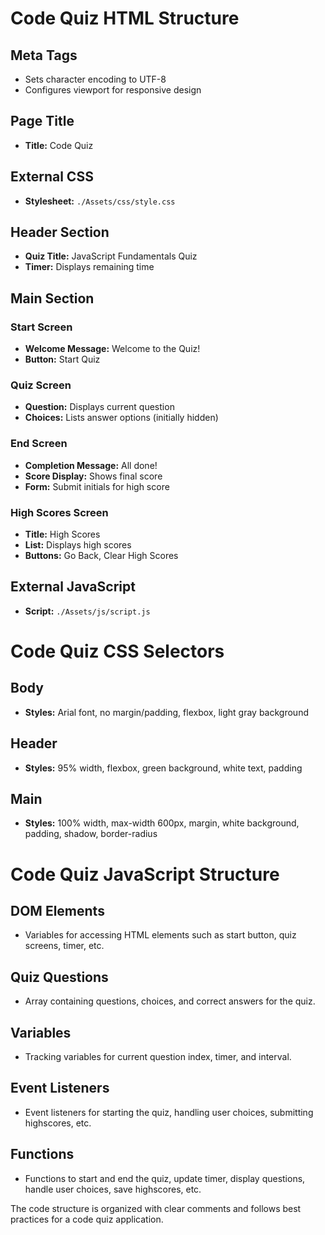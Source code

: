 # Code Quiz HTML Structure

## Meta Tags
- Sets character encoding to UTF-8
- Configures viewport for responsive design

## Page Title
- **Title:** Code Quiz

## External CSS
- **Stylesheet:** `./Assets/css/style.css`

## Header Section
- **Quiz Title:** JavaScript Fundamentals Quiz
- **Timer:** Displays remaining time

## Main Section

### Start Screen
- **Welcome Message:** Welcome to the Quiz!
- **Button:** Start Quiz

### Quiz Screen
- **Question:** Displays current question
- **Choices:** Lists answer options (initially hidden)

### End Screen
- **Completion Message:** All done!
- **Score Display:** Shows final score
- **Form:** Submit initials for high score

### High Scores Screen
- **Title:** High Scores
- **List:** Displays high scores
- **Buttons:** Go Back, Clear High Scores

## External JavaScript
- **Script:** `./Assets/js/script.js`

# Code Quiz CSS Selectors

## Body
- **Styles:** Arial font, no margin/padding, flexbox, light gray background

## Header
- **Styles:** 95% width, flexbox, green background, white text, padding

## Main
- **Styles:** 100% width, max-width 600px, margin, white background, padding, shadow, border-radius


# Code Quiz JavaScript Structure

## DOM Elements
- Variables for accessing HTML elements such as start button, quiz screens, timer, etc.

## Quiz Questions
- Array containing questions, choices, and correct answers for the quiz.

## Variables
- Tracking variables for current question index, timer, and interval.

## Event Listeners
- Event listeners for starting the quiz, handling user choices, submitting highscores, etc.

## Functions
- Functions to start and end the quiz, update timer, display questions, handle user choices, save highscores, etc.

The code structure is organized with clear comments and follows best practices for a code quiz application.
